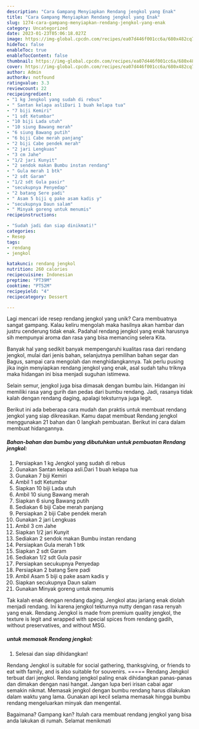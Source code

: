 ```yaml
---
description: "Cara Gampang Menyiapkan Rendang jengkol yang Enak"
title: "Cara Gampang Menyiapkan Rendang jengkol yang Enak"
slug: 1274-cara-gampang-menyiapkan-rendang-jengkol-yang-enak
category: Uncategorized
date: 2023-01-23T05:06:18.027Z
image: https://img-global.cpcdn.com/recipes/ea07d446f001cc6a/680x482cq70/rendang-jengkol-foto-resep-utama.jpg
hideToc: false
enableToc: true
enableTocContent: false
thumbnail: https://img-global.cpcdn.com/recipes/ea07d446f001cc6a/680x482cq70/rendang-jengkol-foto-resep-utama.jpg
cover: https://img-global.cpcdn.com/recipes/ea07d446f001cc6a/680x482cq70/rendang-jengkol-foto-resep-utama.jpg
author: Admin
authorAv: notfound
ratingvalue: 3.3
reviewcount: 22
recipeingredient:
- "1 kg Jengkol yang sudah di rebus"
- " Santan kelapa asliDari 1 buah kelapa tua"
- "7 biji Kemiri"
- "1 sdt Ketumbar"
- "10 biji Lada utuh"
- "10 siung Bawang merah"
- "6 siung Bawang putih"
- "6 biji Cabe merah panjang"
- "2 biji Cabe pendek merah"
- "2 jari Lengkuas"
- "3 cm Jahe"
- "1/2 jari Kunyit"
- "2 sendok makan Bumbu instan rendang"
- " Gula merah 1 btk"
- "2 sdt Garam"
- "1/2 sdt Gula pasir"
- "secukupnya Penyedap"
- "2 batang Sere padi"
- " Asam 5 biji q pake asam kadis y"
- "secukupnya Daun salam"
- " Minyak goreng untuk menumis"
recipeinstructions:

- "Sudah jadi dan siap dinikmati!"
categories:
- Resep
tags:
- rendang
- jengkol

katakunci: rendang jengkol 
nutrition: 260 calories
recipecuisine: Indonesian
preptime: "PT39M"
cooktime: "PT52M"
recipeyield: "4"
recipecategory: Dessert

---
```





Lagi mencari ide resep rendang jengkol yang unik? Cara membuatnya sangat gampang. Kalau keliru mengolah maka hasilnya akan hambar dan justru cenderung tidak enak. Padahal rendang jengkol yang enak harusnya sih mempunyai aroma dan rasa yang bisa memancing selera Kita.





Banyak hal yang sedikit banyak mempengaruhi kualitas rasa dari rendang jengkol, mulai dari jenis bahan, selanjutnya pemilihan bahan segar dan Bagus, sampai cara mengolah dan menghidangkannya. Tak perlu pusing jika ingin menyiapkan rendang jengkol yang enak,      asal sudah tahu triknya maka hidangan ini bisa menjadi suguhan istimewa.














Selain semur, jengkol juga bisa dimasak dengan bumbu lain. Hidangan ini memiliki rasa yang gurih dan pedas dari bumbu rendang. Jadi, rasanya tidak kalah dengan rendang daging, apalagi teksturnya juga legit.






Berikut ini ada beberapa cara mudah dan praktis untuk membuat rendang jengkol yang siap dikreasikan. Kamu dapat membuat Rendang jengkol menggunakan 21 bahan dan 0 langkah pembuatan. Berikut ini cara dalam membuat hidangannya.

<!--inarticleads1-->

##### Bahan-bahan dan bumbu yang dibutuhkan untuk pembuatan Rendang jengkol:

1. Persiapkan 1 kg Jengkol yang sudah di rebus
1. Gunakan  Santan kelapa asli.Dari 1 buah kelapa tua
1. Gunakan 7 biji Kemiri
1. Ambil 1 sdt Ketumbar
1. Siapkan 10 biji Lada utuh
1. Ambil 10 siung Bawang merah
1. Siapkan 6 siung Bawang putih
1. Sediakan 6 biji Cabe merah panjang
1. Persiapkan 2 biji Cabe pendek merah
1. Gunakan 2 jari Lengkuas
1. Ambil 3 cm Jahe
1. Siapkan 1/2 jari Kunyit
1. Sediakan 2 sendok makan Bumbu instan rendang
1. Persiapkan  Gula merah 1 btk
1. Siapkan 2 sdt Garam
1. Sediakan 1/2 sdt Gula pasir
1. Persiapkan secukupnya Penyedap
1. Persiapkan 2 batang Sere padi
1. Ambil  Asam 5 biji q pake asam kadis y
1. Siapkan secukupnya Daun salam
1. Gunakan  Minyak goreng untuk menumis


Tak kalah enak dengan rendang daging. Jengkol atau jariang enak diolah menjadi rendang. Ini karena jengkol tekturnya nutty dengan rasa renyah yang enak. Rendang Jengkol is made from premium quality jengkol, the texture is legit and wrapped with special spices from rendang gadih, without preservatives, and without MSG. 

<!--inarticleads2-->

#####  untuk memasak Rendang jengkol:


1. Selesai dan siap dihidangkan!

Rendang Jengkol is suitable for social gathering, thanksgiving, or friends to eat with family, and is also suitable for souvenirs. ===== Rendang Jengkol terbuat dari jengkol. Rendang jengkol paling enak dihidangkan panas-panas dan dimakan dengan nasi hangat. Jangan lupa beri irisan cabai agar semakin nikmat. Memasak jengkol dengan bumbu rendang harus dilakukan dalam waktu yang lama. Gunakan api kecil selama memasak hingga bumbu rendang mengeluarkan minyak dan mengental. 

Bagaimana? Gampang kan? Itulah cara membuat rendang jengkol yang bisa anda lakukan di rumah. Selamat menikmati
